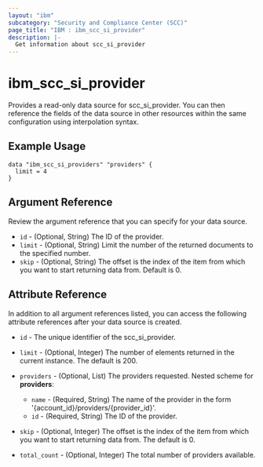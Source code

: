 ```yaml
---
layout: "ibm"
subcategory: "Security and Compliance Center (SCC)"
page_title: "IBM : ibm_scc_si_provider"
description: |-
  Get information about scc_si_provider
---
```


# ibm_scc_si_provider

Provides a read-only data source for scc_si_provider. You can then reference the fields of the data source in other resources within the same configuration using interpolation syntax.

## Example Usage

```hcl
data "ibm_scc_si_providers" "providers" {
  limit = 4
}
```

## Argument Reference

Review the argument reference that you can specify for your data source.

* `id` - (Optional, String) The ID of the provider.
* `limit` - (Optional, String) Limit the number of the returned documents to the specified number.
* `skip` - (Optional, String) The offset is the index of the item from which you want to start returning data from. Default is 0.

## Attribute Reference

In addition to all argument references listed, you can access the following attribute references after your data source is created.

* `id` - The unique identifier of the scc_si_provider.
* `limit` - (Optional, Integer) The number of elements returned in the current instance. The default is 200.

* `providers` - (Optional, List) The providers requested.
Nested scheme for **providers**:
	* `name` - (Required, String) The name of the provider in the form '{account_id}/providers/{provider_id}'.
	* `id` - (Required, String) The ID of the provider.

* `skip` - (Optional, Integer) The offset is the index of the item from which you want to start returning data from. The default is 0.

* `total_count` - (Optional, Integer) The total number of providers available.

